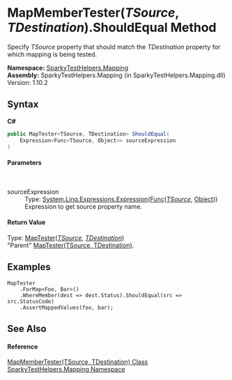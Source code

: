 # MapMemberTester(*TSource*, *TDestination*).ShouldEqual Method 
 

Specify *TSource* property that should match the *TDestination* property for which mapping is being tested.

**Namespace:**&nbsp;<a href="N_SparkyTestHelpers_Mapping.md">SparkyTestHelpers.Mapping</a><br />**Assembly:**&nbsp;SparkyTestHelpers.Mapping (in SparkyTestHelpers.Mapping.dll) Version: 1.10.2

## Syntax

**C#**<br />
``` C#
public MapTester<TSource, TDestination> ShouldEqual(
	Expression<Func<TSource, Object>> sourceExpression
)
```


#### Parameters
&nbsp;<dl><dt>sourceExpression</dt><dd>Type: <a href="http://msdn2.microsoft.com/en-us/library/bb335710" target="_blank">System.Linq.Expressions.Expression</a>(<a href="http://msdn2.microsoft.com/en-us/library/bb549151" target="_blank">Func</a>(<a href="T_SparkyTestHelpers_Mapping_MapMemberTester_2.md">*TSource*</a>, <a href="http://msdn2.microsoft.com/en-us/library/e5kfa45b" target="_blank">Object</a>))<br />Expression to get source property name.</dd></dl>

#### Return Value
Type: <a href="T_SparkyTestHelpers_Mapping_MapTester_2.md">MapTester</a>(<a href="T_SparkyTestHelpers_Mapping_MapMemberTester_2.md">*TSource*</a>, <a href="T_SparkyTestHelpers_Mapping_MapMemberTester_2.md">*TDestination*</a>)<br />"Parent" <a href="T_SparkyTestHelpers_Mapping_MapTester_2.md">MapTester(TSource, TDestination)</a>.

## Examples

```
MapTester
    .ForMap<Foo, Bar>()
    .WhereMember(dest => dest.Status).ShouldEqual(src => src.StatusCode)
    .AssertMappedValues(foo, bar);
```


## See Also


#### Reference
<a href="T_SparkyTestHelpers_Mapping_MapMemberTester_2.md">MapMemberTester(TSource, TDestination) Class</a><br /><a href="N_SparkyTestHelpers_Mapping.md">SparkyTestHelpers.Mapping Namespace</a><br />